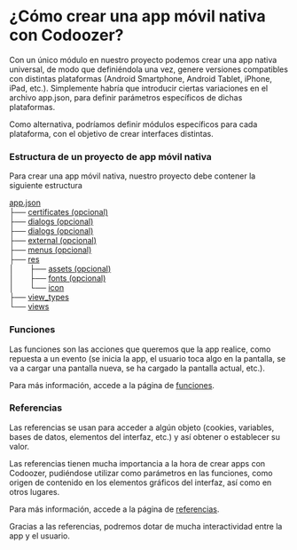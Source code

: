 # ¿Cómo crear una app móvil nativa con Codoozer?

Con un único módulo en nuestro proyecto podemos crear una app nativa universal, de modo que definiéndola una vez, genere versiones compatibles con distintas plataformas (Android Smartphone, Android Tablet, iPhone, iPad, etc.). Simplemente habría que introducir ciertas variaciones en el archivo app.json, para definir parámetros específicos de dichas plataformas.

Como alternativa, podríamos definir módulos específicos para cada plataforma, con el objetivo de crear interfaces distintas.

### Estructura de un proyecto de app móvil nativa

Para crear una app móvil nativa, nuestro proyecto debe contener la siguiente estructura

[app.json](app.json)  
├── [certificates (opcional)](certificates)  
├── [dialogs (opcional)](dialogs)  
├── [dialogs (opcional)](dialogs)  
├── [external (opcional)](external)  
├── [menus (opcional)](menus)  
├── [res](res)  
│&emsp;&emsp;├── [assets (opcional)](res)  
│&emsp;&emsp;├── [fonts (opcional)](res)  
│&emsp;&emsp;└── [icon](res)  
├── [view_types](view_types)  
└── [views](views)  



### Funciones

Las funciones son las acciones que queremos que la app realice, como repuesta a un evento (se inicia la app, el usuario toca algo en la pantalla, se va a cargar una pantalla nueva, se ha cargado la pantalla actual, etc.).

Para más información, accede a la página de [funciones](funciones).


### Referencias

Las referencias se usan para acceder a algún objeto (cookies, variables, bases de datos, elementos del interfaz, etc.) y así obtener o establecer su valor.

Las referencias tienen mucha importancia a la hora de crear apps con Codoozer, pudiéndose utilizar como parámetros en las funciones, como origen de contenido en los elementos gráficos del interfaz, así como en otros lugares.

Para más información, accede a la página de [referencias](referencias).

Gracias a las referencias, podremos dotar de mucha interactividad entre la app y el usuario.


